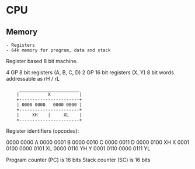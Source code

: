 # CPU

## Memory
    - Registers
    - 64k memory for program, data and stack

Register based 8 bit machine.

4 GP 8 bit registers (A, B, C, D)
2 GP 16 bit registers (X, Y)
    8 bit words addressable as rH / rL

```
     _______________________
    |           X           |
    +-----------------------+
    | 0000 0000   0000 0000 |
    +-----------------------+
    |     XH    |     XL    |
    +-----------------------+
```

Register identifiers (opcodes):

0000 0000 A
0000 0001 B
0000 0010 C
0000 0011 D
0000 0100 XH   X 0001 0100
0000 0101 XL
0000 0110 YH   Y 0001 0110
0000 0111 YL

Program counter (PC) is 16 bits
Stack counter (SC) is 16 bits
